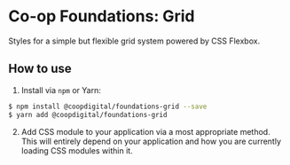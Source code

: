 # Co-op Foundations: Grid
Styles for a simple but flexible grid system powered by CSS Flexbox.

## How to use
1. Install via `npm` or Yarn:
  ```bash
  $ npm install @coopdigital/foundations-grid --save
  $ yarn add @coopdigital/foundations-grid
  ```
2. Add CSS module to your application via a most appropriate method. This will entirely depend on your application and how you are currently loading CSS modules within it.
